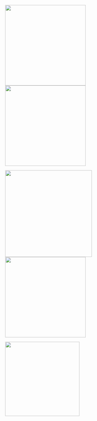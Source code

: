 <img src="https://user-images.githubusercontent.com/69320369/212188582-7eac9156-ba3f-4742-86e2-83f83606a96d.jpg" width="260"> <img src="https://user-images.githubusercontent.com/69320369/212188659-b47eb2fe-46a2-4aa8-a8b2-9ce6788005d8.jpg" width="260"> <br>

<img src="https://user-images.githubusercontent.com/69320369/212188782-6a1cd817-fa18-40fe-960f-6e359b4f7ae9.jpg" width="280"> <img src="https://user-images.githubusercontent.com/69320369/212189516-aae9beab-6cbf-4e1d-940c-1b494ff8f04d.jpg" width="260"> <br>

<img src="https://user-images.githubusercontent.com/69320369/212190000-3097b389-56a6-419b-8a39-487d24588826.jpg" width="240" />




